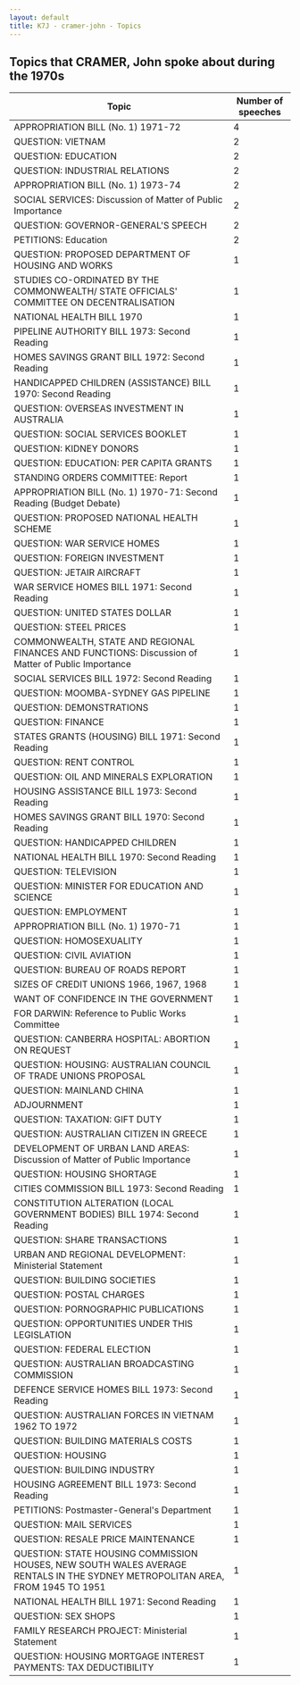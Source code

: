 ```yaml
---
layout: default
title: K7J - cramer-john - Topics
---
```

## Topics that CRAMER, John spoke about during the 1970s

| Topic | Number of speeches |
|--------------|----------------|
|APPROPRIATION BILL (No. 1) 1971-72|4|
|QUESTION: VIETNAM|2|
|QUESTION: EDUCATION|2|
|QUESTION: INDUSTRIAL RELATIONS|2|
|APPROPRIATION BILL (No. 1) 1973-74|2|
|SOCIAL SERVICES: Discussion of Matter of Public Importance|2|
|QUESTION: GOVERNOR-GENERAL'S SPEECH|2|
|PETITIONS: Education|2|
|QUESTION: PROPOSED DEPARTMENT OF HOUSING AND WORKS|1|
|STUDIES CO-ORDINATED BY THE COMMONWEALTH/ STATE OFFICIALS' COMMITTEE ON DECENTRALISATION|1|
|NATIONAL HEALTH BILL 1970|1|
|PIPELINE AUTHORITY BILL 1973: Second Reading|1|
|HOMES SAVINGS GRANT BILL 1972: Second Reading|1|
|HANDICAPPED CHILDREN (ASSISTANCE) BILL 1970: Second Reading|1|
|QUESTION: OVERSEAS INVESTMENT IN AUSTRALIA|1|
|QUESTION: SOCIAL SERVICES BOOKLET|1|
|QUESTION: KIDNEY DONORS|1|
|QUESTION: EDUCATION: PER CAPITA GRANTS|1|
|STANDING ORDERS COMMITTEE: Report|1|
|APPROPRIATION BILL (No. 1) 1970-71: Second Reading (Budget Debate)|1|
|QUESTION: PROPOSED NATIONAL HEALTH SCHEME|1|
|QUESTION: WAR SERVICE HOMES|1|
|QUESTION: FOREIGN INVESTMENT|1|
|QUESTION: JETAIR AIRCRAFT|1|
|WAR SERVICE HOMES BILL 1971: Second Reading|1|
|QUESTION: UNITED STATES DOLLAR|1|
|QUESTION: STEEL PRICES|1|
|COMMONWEALTH, STATE AND REGIONAL FINANCES AND FUNCTIONS: Discussion of Matter of Public Importance|1|
|SOCIAL SERVICES BILL 1972: Second Reading|1|
|QUESTION: MOOMBA-SYDNEY GAS PIPELINE|1|
|QUESTION: DEMONSTRATIONS|1|
|QUESTION: FINANCE|1|
|STATES GRANTS (HOUSING) BILL 1971: Second Reading|1|
|QUESTION: RENT CONTROL|1|
|QUESTION: OIL AND MINERALS EXPLORATION|1|
|HOUSING ASSISTANCE BILL 1973: Second Reading|1|
|HOMES SAVINGS GRANT BILL 1970: Second Reading|1|
|QUESTION: HANDICAPPED CHILDREN|1|
|NATIONAL HEALTH BILL 1970: Second Reading|1|
|QUESTION: TELEVISION|1|
|QUESTION: MINISTER FOR EDUCATION AND SCIENCE|1|
|QUESTION: EMPLOYMENT|1|
|APPROPRIATION BILL (No. 1) 1970-71|1|
|QUESTION: HOMOSEXUALITY|1|
|QUESTION: CIVIL AVIATION|1|
|QUESTION: BUREAU OF ROADS REPORT|1|
|SIZES OF CREDIT UNIONS 1966, 1967, 1968|1|
|WANT OF CONFIDENCE IN THE GOVERNMENT|1|
|FOR DARWIN: Reference to Public Works Committee|1|
|QUESTION: CANBERRA HOSPITAL: ABORTION ON REQUEST|1|
|QUESTION: HOUSING: AUSTRALIAN COUNCIL OF TRADE UNIONS PROPOSAL|1|
|QUESTION: MAINLAND CHINA|1|
|ADJOURNMENT|1|
|QUESTION: TAXATION: GIFT DUTY|1|
|QUESTION: AUSTRALIAN CITIZEN IN GREECE|1|
|DEVELOPMENT OF URBAN LAND AREAS: Discussion of Matter of Public Importance|1|
|QUESTION: HOUSING SHORTAGE|1|
|CITIES COMMISSION BILL 1973: Second Reading|1|
|CONSTITUTION ALTERATION (LOCAL GOVERNMENT BODIES) BILL 1974: Second Reading|1|
|QUESTION: SHARE TRANSACTIONS|1|
|URBAN AND REGIONAL DEVELOPMENT: Ministerial Statement|1|
|QUESTION: BUILDING SOCIETIES|1|
|QUESTION: POSTAL CHARGES|1|
|QUESTION: PORNOGRAPHIC PUBLICATIONS|1|
|QUESTION: OPPORTUNITIES UNDER THIS LEGISLATION|1|
|QUESTION: FEDERAL ELECTION|1|
|QUESTION: AUSTRALIAN BROADCASTING COMMISSION|1|
|DEFENCE SERVICE HOMES BILL 1973: Second Reading|1|
|QUESTION: AUSTRALIAN FORCES IN VIETNAM 1962 TO 1972|1|
|QUESTION: BUILDING MATERIALS COSTS|1|
|QUESTION: HOUSING|1|
|QUESTION: BUILDING INDUSTRY|1|
|HOUSING AGREEMENT BILL 1973: Second Reading|1|
|PETITIONS: Postmaster-General's Department|1|
|QUESTION: MAIL SERVICES|1|
|QUESTION: RESALE PRICE MAINTENANCE|1|
|QUESTION: STATE HOUSING COMMISSION HOUSES, NEW SOUTH WALES AVERAGE RENTALS IN THE SYDNEY METROPOLITAN AREA, FROM 1945 TO 1951|1|
|NATIONAL HEALTH BILL 1971: Second Reading|1|
|QUESTION: SEX SHOPS|1|
|FAMILY RESEARCH PROJECT: Ministerial Statement|1|
|QUESTION: HOUSING MORTGAGE INTEREST PAYMENTS: TAX DEDUCTIBILITY|1|
